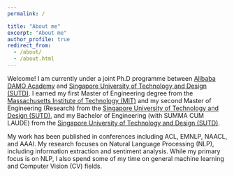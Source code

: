 ```yaml
---
permalink: /

title: "About me"
excerpt: "About me"
author_profile: true
redirect_from: 
  - /about/
  - /about.html
---
```


Welcome! I am currently under a joint Ph.D programme between [Alibaba DAMO Academy](https://damo.alibaba.com/) and [Singapore University of Technology and Design (SUTD)](https://www.sutd.edu.sg/). I earned my first Master of Engineering degree from the [Massachusetts Institute of Technology (MIT)](https://www.mit.edu/) and my second Master of Engineering (Research) from the [Singapore University of Technology and Design (SUTD)](https://www.sutd.edu.sg/), and my Bachelor of Engineering (with SUMMA CUM LAUDE) from the [Singapore University of Technology and Design (SUTD)](https://www.sutd.edu.sg/).

My work has been published in conferences including ACL, EMNLP, NAACL, and AAAI. My research focuses on Natural Language Processing (NLP), including information extraction and sentiment analysis. While my primary focus is on NLP, I also spend some of my time on general machine learning and Computer Vision (CV) fields.
